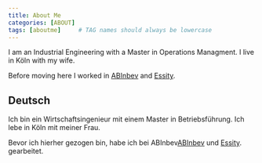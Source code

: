```yaml
---
title: About Me
categories: [ABOUT]
tags: [aboutme]     # TAG names should always be lowercase
---
```


I am an Industrial Engineering with a Master in Operations Managment. I live in Köln with my wife. 

Before moving here I worked in [ABInbev](https://www.ab-inbev.com/) and [Essity](https://www.essity.com/). 

 
## Deutsch 

Ich bin ein Wirtschaftsingenieur mit einem Master in  Betriebsführung. Ich lebe in Köln mit meiner Frau.

Bevor ich hierher gezogen bin, habe ich bei ABInbev[ABInbev](https://www.ab-inbev.com/) und [Essity](https://www.essity.com/). gearbeitet.
